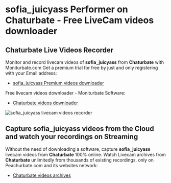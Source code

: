 # sofia_juicyass Performer on Chaturbate - Free LiveCam videos downloader

## Chaturbate Live Videos Recorder

Monitor and record livecam videos of **sofia_juicyass** from **Chaturbate** with Moniturbate.com
Get a premium trial for free by just and only registering with your Email address:
* [sofia_juicyass Premium videos downloader](https://moniturbate.com/request-demo-licence-key.html)

Free livecam videos downloader - Moniturbate Software:
* [Chaturbate videos downloader](https://moniturbate.com/moniturbate-download-software.html)

![sofia_juicyass livecam videos recorder](https://peachurnet.com/templates/moniturbate-software.png)


## Capture sofia_juicyass videos from the Cloud and watch your recordings on Streaming

Without the need of downloading a software, capture **sofia_juicyass** livecam videos from **Chaturbate** 100% online.
Watch Livecam archives from **Chaturbate** unlimitedly from thousands of existing recordings, only on Peachurbate.com and its websites network:
* [Chaturbate videos archives](https://peachurnet.com/)